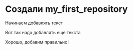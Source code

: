 ﻿# Создали my_first_repository

Начинаем добавлять текст

Вот так надо добавлять еще текста

Хорошо, добавим правильно!
